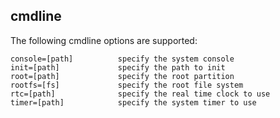## cmdline

The following cmdline options are supported:

	console=[path]          specify the system console
	init=[path]             specify the path to init
	root=[path]             specify the root partition
	rootfs=[fs]             specify the root file system
	rtc=[path]              specify the real time clock to use
	timer=[path]            specify the system timer to use
